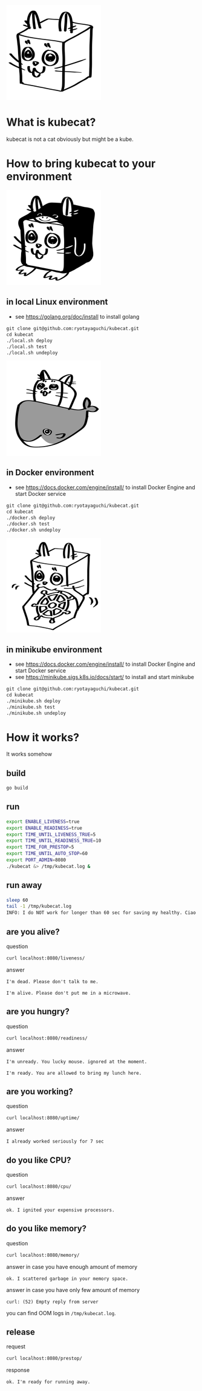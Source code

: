 <img src="img/i_am_a_kat.png" width="250" alt="I am a cat">

# What is kubecat?
kubecat is not a cat obviously but might be a kube.

# How to bring kubecat to your environment

<img src="img/penguin_wrapped.png" width="250" alt="penguin wrapped">

## in local Linux environment
- see https://golang.org/doc/install to install golang

```
git clone git@github.com:ryotayaguchi/kubecat.git
cd kubecat
./local.sh deploy
./local.sh test
./local.sh undeploy
```

<img src="img/wheel_whale.png" width="250" alt="whell whale">

## in Docker environment
- see https://docs.docker.com/engine/install/ to install Docker Engine and start Docker service

```
git clone git@github.com:ryotayaguchi/kubecat.git
cd kubecat
./docker.sh deploy
./docker.sh test
./docker.sh undeploy
```

<img src="img/wheel_is_yummy.png" width="250" alt="wheel is yummy">

## in minikube environment
- see https://docs.docker.com/engine/install/ to install Docker Engine and start Docker service
- see https://minikube.sigs.k8s.io/docs/start/ to install and start minikube

```
git clone git@github.com:ryotayaguchi/kubecat.git
cd kubecat
./minikube.sh deploy
./minikube.sh test
./minikube.sh undeploy
```

# How it works?
It works somehow

## build
```bash
go build
```

## run
```bash
export ENABLE_LIVENESS=true
export ENABLE_READINESS=true
export TIME_UNTIL_LIVENESS_TRUE=5
export TIME_UNTIL_READINESS_TRUE=10
export TIME_FOR_PRESTOP=5
export TIME_UNTIL_AUTO_STOP=60
export PORT_ADMIN=8080
./kubecat &> /tmp/kubecat.log &
```

## run away

```bash
sleep 60
tail -1 /tmp/kubecat.log
INFO: I do NOT work for longer than 60 sec for saving my healthy. Ciao churu!
```

## are you alive?

question

```bash
curl localhost:8080/liveness/
```

answer
```
I'm dead. Please don't talk to me.
```

```
I'm alive. Please don't put me in a microwave.
```

## are you hungry?

question

```bash
curl localhost:8080/readiness/
```

answer

```
I'm unready. You lucky mouse. ignored at the moment.
```

```
I'm ready. You are allowed to bring my lunch here.
```

## are you working?

question

```bash
curl localhost:8080/uptime/
```

answer

```
I already worked seriously for 7 sec
```

## do you like CPU?

question

```bash
curl localhost:8080/cpu/
```

answer

```
ok. I ignited your expensive processors.
```

## do you like memory?

question

```bash
curl localhost:8080/memory/
```

answer in case you have enough amount of memory

```
ok. I scattered garbage in your memory space.
```

answer in case you have only few amount of memory

```
curl: (52) Empty reply from server
```

you can find OOM logs in `/tmp/kubecat.log`.

## release

request

```bash
curl localhost:8080/prestop/
```

response

```
ok. I'm ready for running away.
```

